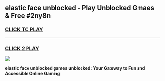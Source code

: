 
## elastic face unblocked - Play Unblocked Gmaes & Free #2ny8n
<h3>
<a href="https://news.freeplayer.one?title=elastic_face_unblocked&ref=03M">CLICK TO PLAY</a></h3>
<hr>

<h3>
<a href="https://news.freeplayer.one?title=elastic_face_unblocked&ref=03M">CLICK 2 PLAY</a>
  
</h3>

<a href="https://news.freeplayer.one?title=elastic_face_unblocked&ref=03M"><img src="https://clearcache.store/games.png"></a>


**elastic face unblocked games unblocked: Your Gateway to Fun and Accessible Online Gaming**
